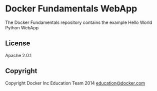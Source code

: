 Docker Fundamentals WebApp
==========================

The Docker Fundamentals repository contains the example Hello World Python WebApp

## License

Apache 2.0.1

## Copyright

Copyright Docker Inc Education Team 2014 <education@docker.com>
